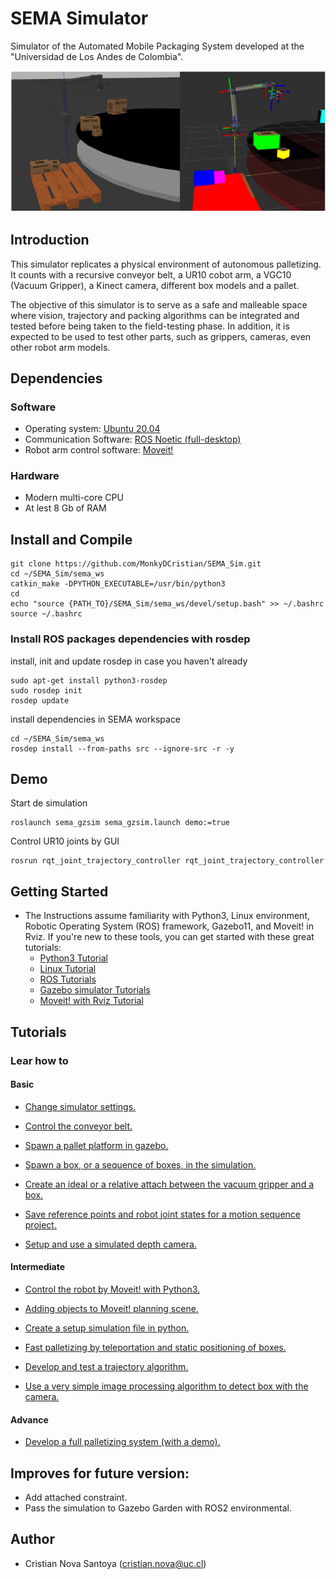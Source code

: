 # SEMA Simulator
Simulator of the Automated Mobile Packaging System developed at the "Universidad de Los Andes de Colombia".

![Alt text](/imgs/gzsim_rviz_view.png)

## Introduction
This simulator replicates a physical environment of autonomous palletizing. It counts with a recursive conveyor belt, a UR10 cobot arm, a VGC10 (Vacuum Gripper), a Kinect camera, different box models and a pallet.

The objective of this simulator is to serve as a safe and malleable space where vision, trajectory and packing algorithms can be integrated and tested before being taken to the field-testing phase. In addition, it is expected to be used to test other parts, such as grippers, cameras, even other robot arm models.

## Dependencies

### Software 
* Operating system: [Ubuntu 20.04](https://releases.ubuntu.com/focal/)
* Communication Software: [ROS Noetic (full-desktop)](http://wiki.ros.org/noetic/Installation/Ubuntu)
* Robot arm control software: [Moveit!](https://ros-planning.github.io/moveit_tutorials/doc/getting_started/getting_started.html)

### Hardware
* Modern multi-core CPU
* At lest 8 Gb of RAM

## Install and Compile
```
git clone https://github.com/MonkyDCristian/SEMA_Sim.git
cd ~/SEMA_Sim/sema_ws
catkin_make -DPYTHON_EXECUTABLE=/usr/bin/python3
cd
echo "source {PATH_TO}/SEMA_Sim/sema_ws/devel/setup.bash" >> ~/.bashrc
source ~/.bashrc
```

### Install ROS packages dependencies with rosdep
install, init and update rosdep in case you haven't already
```
sudo apt-get install python3-rosdep
sudo rosdep init
rosdep update
```
install dependencies in SEMA workspace
```
cd ~/SEMA_Sim/sema_ws
rosdep install --from-paths src --ignore-src -r -y
```

## Demo 
Start de simulation
```
roslaunch sema_gzsim sema_gzsim.launch demo:=true
```
Control UR10 joints by GUI
```
rosrun rqt_joint_trajectory_controller rqt_joint_trajectory_controller
```

## Getting Started
* The Instructions assume familiarity with Python3, Linux environment, Robotic Operating System (ROS) framework, Gazebo11, and Moveit! in Rviz. If you're new to these tools, you can get started with these great tutorials:
  * [Python3 Tutorial](https://app.theconstructsim.com/Course/58)
  * [Linux Tutorial](https://app.theconstructsim.com/Course/40)
  * [ROS Tutorials](http://wiki.ros.org/ROS/Tutorials)
  * [Gazebo simulator Tutorials](https://classic.gazebosim.org/tutorials?cat=get_started)
  * [Moveit! with Rviz Tutorial](https://ros-planning.github.io/moveit_tutorials/doc/quickstart_in_rviz/quickstart_in_rviz_tutorial.html)

## Tutorials
### Lear how  to
#### Basic

* [Change simulator settings.](https://github.com/MonkyDCristian/SEMA_Sim/blob/main/documentation/change_sim_cfg.md)

* [Control the conveyor belt.](https://github.com/MonkyDCristian/SEMA_Sim/blob/main/documentation/conveyor_belt%20_control.md)

* [Spawn a pallet platform in gazebo.](https://github.com/MonkyDCristian/SEMA_Sim/blob/main/documentation/pallet_spawner.md)

* [Spawn a box, or a sequence of boxes, in the simulation.]( https://github.com/MonkyDCristian/SEMA_Sim/blob/main/documentation/box_spawner.md)

* [Create an ideal or a relative attach between the vacuum gripper and a box.](https://github.com/MonkyDCristian/SEMA_Sim/blob/main/documentation/box_attacher.md)

* [Save reference points and robot joint states for a motion sequence project.](https://github.com/MonkyDCristian/SEMA_Sim/blob/main/documentation/save_robot_pose.md)

* [Setup and use a simulated depth camera.](https://github.com/MonkyDCristian/SEMA_Sim/blob/main/documentation/depth_camera.md)

#### Intermediate
* [Control the robot by Moveit! with Python3.](https://github.com/MonkyDCristian/SEMA_Sim/blob/main/documentation/moveit.md)

* [Adding objects to Moveit! planning scene.](https://github.com/MonkyDCristian/SEMA_Sim/blob/main/documentation/obj2scene.md)

* [Create a setup simulation file in python.](https://github.com/MonkyDCristian/SEMA_Sim/blob/main/documentation/setup_env.md)

* [Fast palletizing by teleportation and static positioning of boxes.](https://github.com/MonkyDCristian/SEMA_Sim/blob/main/documentation/box_teleport.md)

* [Develop and test a trajectory algorithm.](https://github.com/MonkyDCristian/SEMA_Sim/blob/main/documentation/trajectory_develop.md)

* [Use a very simple image processing algorithm to detect box with the camera.](https://github.com/MonkyDCristian/SEMA_Sim/blob/main/documentation/box_detector.md)

#### Advance
* [Develop a full palletizing system (with a demo).](https://github.com/MonkyDCristian/SEMA_Sim/blob/main/documentation/palletizing_develop.md)

## Improves for future version:

* Add attached constraint.
* Pass the simulation to Gazebo Garden with ROS2 environmental.

## Author 

 * Cristian Nova Santoya (<cristian.nova@uc.cl>)
